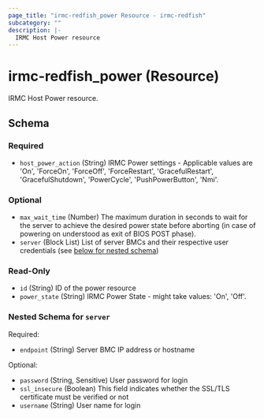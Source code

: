 ```yaml
---
page_title: "irmc-redfish_power Resource - irmc-redfish"
subcategory: ""
description: |-
  IRMC Host Power resource
---
```


# irmc-redfish_power (Resource)

IRMC Host Power resource.


## Schema

### Required

- `host_power_action` (String) IRMC Power settings - Applicable values are 'On', 'ForceOn', 'ForceOff', 'ForceRestart', 'GracefulRestart', 'GracefulShutdown', 'PowerCycle', 'PushPowerButton', 'Nmi'.

### Optional

- `max_wait_time` (Number) The maximum duration in seconds to wait for the server to achieve the desired power state before aborting (in case of powering on understood as exit of BIOS POST phase).
- `server` (Block List) List of server BMCs and their respective user credentials (see [below for nested schema](#nestedblock--server))

### Read-Only

- `id` (String) ID of the power resource
- `power_state` (String) IRMC Power State -  might take values: 'On', 'Off'.

<a id="nestedblock--server"></a>
### Nested Schema for `server`

Required:

- `endpoint` (String) Server BMC IP address or hostname

Optional:

- `password` (String, Sensitive) User password for login
- `ssl_insecure` (Boolean) This field indicates whether the SSL/TLS certificate must be verified or not
- `username` (String) User name for login
